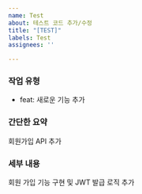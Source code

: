```yaml
---
name: Test
about: 테스트 코드 추가/수정
title: "[TEST]"
labels: Test
assignees: ''

---
```


### 작업 유형
- feat: 새로운 기능 추가

### 간단한 요약
회원가입 API 추가

### 세부 내용
회원 가입 기능 구현 및 JWT 발급 로직 추가
